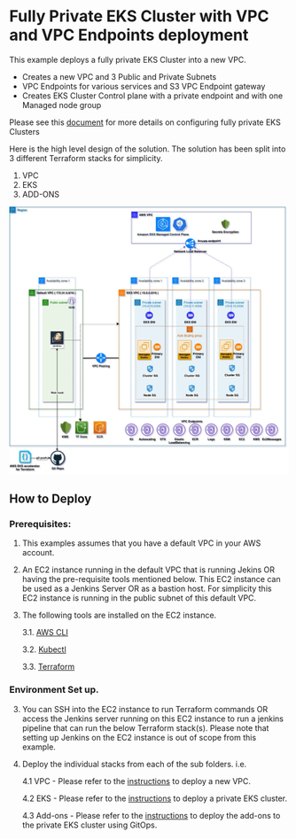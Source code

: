 # Fully Private EKS Cluster with VPC and VPC Endpoints deployment

This example deploys a fully private EKS Cluster into a new VPC.
 - Creates a new VPC and 3 Public and Private Subnets
 - VPC Endpoints for various services and S3 VPC Endpoint gateway
 - Creates EKS Cluster Control plane with a private endpoint and with one Managed node group

Please see this [document](https://docs.aws.amazon.com/eks/latest/userguide/private-clusters.html) for more details on configuring fully private EKS Clusters

Here is the high level design of the solution. The solution has been split into 3 different Terraform stacks for simplicity.
1. VPC
2. EKS
3. ADD-ONS

![High Level Design](../../images/EKS_private_cluster.jpg)

## How to Deploy
### Prerequisites:
1. This examples assumes that you have a default VPC in your AWS account.
2. An EC2 instance running in the default VPC that is running Jekins OR having the pre-requisite tools mentioned below. This EC2 instance can be used as a Jenkins Server OR as a bastion host. For simplicity this EC2 instance is running in the public subnet of this default VPC.
3. The following tools are installed on the EC2 instance.

    3.1. [AWS CLI](https://docs.aws.amazon.com/cli/latest/userguide/install-cliv2.html)

    3.2. [Kubectl](https://Kubernetes.io/docs/tasks/tools/)

    3.3. [Terraform](https://learn.hashicorp.com/tutorials/terraform/install-cli)

### Environment Set up.

3. You can SSH into the EC2 instance to run Terraform commands OR access the Jenkins server running on this EC2 instance to run a jenkins pipeline that can run the below Terraform stack(s). Please note that setting up Jenkins on the EC2 instance is out of scope from this example.

4. Deploy the individual stacks from each of the sub folders. i.e.

    4.1 VPC - Please refer to the [instructions](./vpc/README.md) to deploy a new VPC. 

    4.2 EKS - Please refer to the [instructions](./eks/README.md) to deploy a private EKS cluster.

    4.3 Add-ons - Please refer to the [instructions](./add-ons/README.md) to deploy the add-ons to the private EKS cluster using GitOps.

<!--- END_TF_DOCS --->
